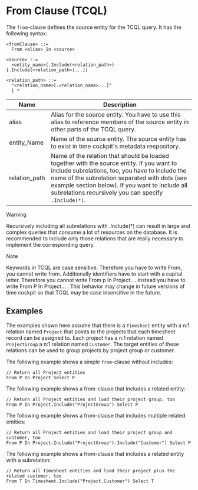 # From Clause (TCQL)

The `from`-clause defines the source entity for the TCQL query. It has the following syntax:

```
<fromClause> ::=
  From <alias> In <source>

<source> ::=
  <entity_name>[.Include(<relation_path>)[.Include(<relation_path>)...]]

<relation_path> ::=
  "<relation_name>[.<relation_name>...]"
  | *
```

Name | Description
--- | ---
alias | Alias for the source entity. You have to use this alias to reference members of the source entity in other parts of the TCQL query.
entity_Name | Name of the source entity. The source entity has to exist in time cockpit's metadata respository.
relation_path | Name of the relation that should be loaded together with the source entity. If you want to include subrelations, too, you have to include the name of the subrelation separated with dots (see example section below). If you want to include all subrelations recursively you can specify `.Include(*)`.

> [!WARNING]
Recursively including all subrelations with .Include(*) can result in large and complex queries that consume a lot of resources on the database. It is recommended to include only those relations that are really necessary to implement the corresponding query.

> [!NOTE]
Keywords in TCQL are case sensitive. Therefore you have to write From, you cannot write from. Additionally identifiers have to start with a capital letter. Therefore you cannot write From p In Project.... Instead you have to write From P In Project... . This behavior may change in future versions of time cockpit so that TCQL may be case insensitive in the future.

## Examples

The examples shown here assume that there is a `Timesheet` entity with a n:1 relation named `Project` that points to the projects that each timesheet record can be assigned to. Each project has a n:1 relation named `ProjectGroup` a n:1 relation named `Customer`. The target entities of these relations can be used to group projects by project group or customer.

The following example shows a simple `from`-clause without includes:

```
// Return all Project entities
From P In Project Select P
```

The following example shows a from-clause that includes a related entity:

```
// Return all Project entities and load their project group, too
From P In Project.Include("ProjectGroup") Select P
```

The following example shows a from-clause that includes multiple related entities:

```
// Return all Project entities and load their project group and customer, too
From P In Project.Include("ProjectGroup").Include("Customer") Select P
```

The following example shows a from-clause that includes a related entity with a subrelation:

```
// Return all Timesheet entities and load their project plus the related customer, too
From T In Timesheet.Include("Project.Customer") Select T
```
